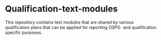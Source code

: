 # Qualification-text-modules

This repository contains text modules that are shared by various qualification plans that can be applied for reporting OSPS- and qualification specific purposes.
